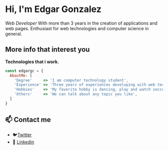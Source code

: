 # **Hi, I'm Edgar Gonzalez** 

_Web Developer_ With more than 3 years in the creation of applications and web pages. 
Enthusiast for web technologies and computer science in general.

## More info that interest you 

**Technologies that i work.**

```javascript
const edgargc = {
  AboutMe: [
    'Degree'     => 'I am computer technology student', 
    'Experience' => 'Three years of experiences developing with web technologies',
    'Hobbies'    => 'My favorite hobby is dancing, play and watch soccer',
    'Others'     => 'We can talk about any topic you like',
  ]
}
```

## 📫 Contact me
- 🐦[Twitter](https://twitter.com/EdgarGc026) 
- 📮 [Linkedin](https://www.linkedin.com/in/edgargc026/)
